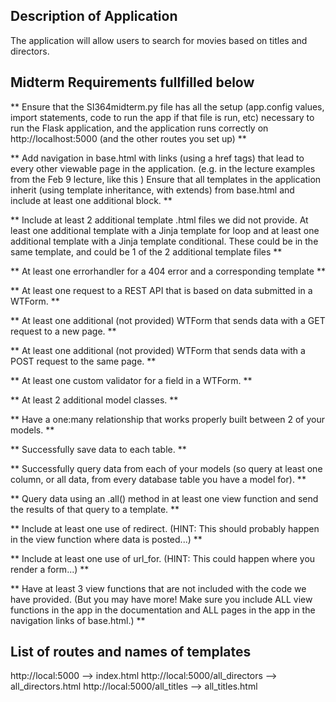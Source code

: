 ## Description of Application 

The application will allow users to search for movies based on titles and directors. 

## Midterm Requirements fullfilled below 

 ** Ensure that the SI364midterm.py file has all the setup (app.config values, import statements, code to run the app if that file is run, etc) necessary to run the Flask application, and the application runs correctly on http://localhost:5000 (and the other routes you set up) **
 
** Add navigation in base.html with links (using a href tags) that lead to every other viewable page in the application. (e.g. in the lecture examples from the Feb 9 lecture, like this )
 Ensure that all templates in the application inherit (using template inheritance, with extends) from base.html and include at least one additional block. ** 

 ** Include at least 2 additional template .html files we did not provide.
 At least one additional template with a Jinja template for loop and at least one additional template with a Jinja template conditional.
These could be in the same template, and could be 1 of the 2 additional template files ** 
 
 ** At least one errorhandler for a 404 error and a corresponding template ** 
 
 ** At least one request to a REST API that is based on data submitted in a WTForm. ** 
 
 ** At least one additional (not provided) WTForm that sends data with a GET request to a new page. ** 
 
 **  At least one additional (not provided) WTForm that sends data with a POST request to the same page. ** 
 
 ** At least one custom validator for a field in a WTForm. ** 
 
 ** At least 2 additional model classes. ** 
 
 ** Have a one:many relationship that works properly built between 2 of your models. ** 
 
 ** Successfully save data to each table. ** 

 ** Successfully query data from each of your models (so query at least one column, or all data, from every database table you have a model for). **
 
 ** Query data using an .all() method in at least one view function and send the results of that query to a template. ** 
 
 ** Include at least one use of redirect. (HINT: This should probably happen in the view function where data is posted...) ** 
 
** Include at least one use of url_for. (HINT: This could happen where you render a form...) ** 
 
** Have at least 3 view functions that are not included with the code we have provided. (But you may have more! Make sure you include ALL view functions in the app in the documentation and ALL pages in the app in the navigation links of base.html.) ** 


## List of routes and names of templates 
http://local:5000 --> index.html 
http://local:5000/all_directors --> all_directors.html
http://local:5000/all_titles --> all_titles.html

